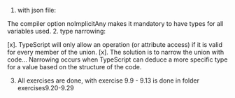 1. with json file:

The compiler option noImplicitAny makes it mandatory to have types for all variables used. 2. type narrowing:

[x]. TypeScript will only allow an operation (or attribute access) if it is valid for every member of the union.
[x]. The solution is to narrow the union with code... Narrowing occurs when TypeScript can deduce a more specific type for a value based on the structure of the code.

3. All exercises are done, with exercise 9.9 - 9.13 is done in folder exercises9.20-9.29
